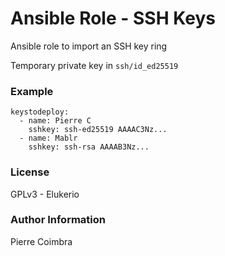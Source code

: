 # Ansible Role - SSH Keys

Ansible role to import an SSH key ring

Temporary private key in `ssh/id_ed25519`

### Example
```
keystodeploy:
  - name: Pierre C
    sshkey: ssh-ed25519 AAAAC3Nz...
  - name: Mablr
    sshkey: ssh-rsa AAAAB3Nz...
```

### License

GPLv3 - Elukerio

### Author Information

Pierre Coimbra
